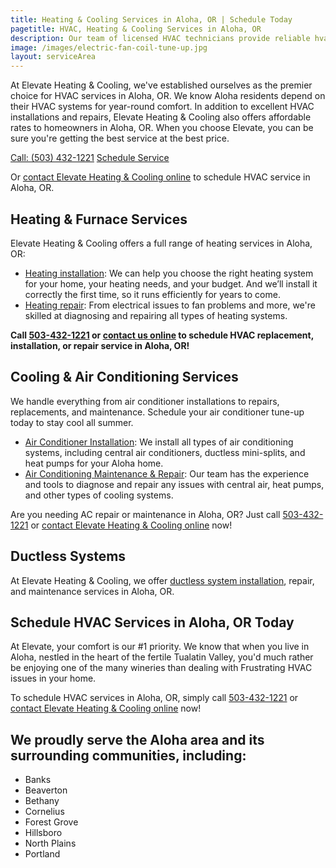 ```yaml
---
title: Heating & Cooling Services in Aloha, OR | Schedule Today
pagetitle: HVAC, Heating & Cooling Services in Aloha, OR
description: Our team of licensed HVAC technicians provide reliable hvac, heating, and air conditioning services in Aloha, OR.
image: /images/electric-fan-coil-tune-up.jpg
layout: serviceArea
---
```


At Elevate Heating & Cooling, we've established ourselves as the premier choice for HVAC services in Aloha, OR. We know Aloha residents depend on their HVAC systems for year-round comfort. In addition to excellent HVAC installations and repairs, Elevate Heating & Cooling also offers affordable rates to homeowners in Aloha, OR. When you choose Elevate, you can be sure you're getting the best service at the best price.

<a class="btn margin-inline-end-16" data-type="accent" href="tel:5034321221">Call: (503) 432-1221</a>
<a class="btn margin-block-start-16" data-type="secondary" href="{{ .Site.Data.contact.scheduleurl }}">Schedule Service</a>

Or [contact Elevate Heating & Cooling online](../../contact-us/) to schedule HVAC service in Aloha, OR.

## Heating & Furnace Services

Elevate Heating & Cooling offers a full range of heating services in Aloha, OR:

- [Heating installation](../../heating-installation/): We can help you choose the right heating system for your home, your heating needs, and your budget. And we’ll install it correctly the first time, so it runs efficiently for years to come.
- [Heating repair](../../heating-repair/): From electrical issues to fan problems and more, we're skilled at diagnosing and repairing all types of heating systems.

**Call [503-432-1221](tel:5034321221) or [contact us online](../../contact-us/) to schedule HVAC replacement, installation, or repair service in Aloha, OR!**

## Cooling & Air Conditioning Services

We handle everything from air conditioner installations to repairs, replacements, and maintenance. Schedule your air conditioner tune-up today to stay cool all summer.

- [Air Conditioner Installation](../../ac-installation/): We install all types of air conditioning systems, including central air conditioners, ductless mini-splits, and heat pumps for your Aloha home.
- [Air Conditioning Maintenance & Repair](../../ac-repair-and-maintenance/): Our team has the experience and tools to diagnose and repair any issues with central air, heat pumps, and other types of cooling systems.

Are you needing AC repair or maintenance in Aloha, OR? Just call [503-432-1221](tel:5034321221) or [contact Elevate Heating & Cooling online](../../contact-us/) now!

## Ductless Systems
At Elevate Heating & Cooling, we offer [ductless system installation](../../ductless-mini-split-installations/), repair, and maintenance services in Aloha, OR.

## Schedule HVAC Services in Aloha, OR Today

At Elevate, your comfort is our #1 priority. We know that when you live in Aloha, nestled in the heart of the fertile Tualatin Valley, you'd much rather be enjoying one of the many wineries than dealing with Frustrating HVAC issues in your home.

To schedule HVAC services in Aloha, OR, simply call [503-432-1221](tel:5034321221) or [contact Elevate Heating & Cooling online](../../contact-us/) now!

## We proudly serve the Aloha area and its surrounding communities, including:

- Banks
- Beaverton
- Bethany
- Cornelius
- Forest Grove
- Hillsboro
- North Plains
- Portland